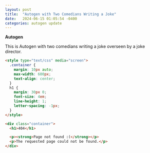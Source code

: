 ```yaml
---
layout: post
title:  "Autogen with Two Comedians Writing a Joke"
date:   2024-06-15 01:05:54 -0400
categories: autogen update
---
```


**Autogen** 

This is Autogen with two comedians writing a joke overseen by a joke director.

```html
<style type="text/css" media="screen">
  .container {
    margin: 10px auto;
    max-width: 600px;
    text-align: center;
  }
  h1 {
    margin: 30px 0;
    font-size: 4em;
    line-height: 1;
    letter-spacing: -1px;
  }
</style>

<div class="container">
  <h1>404</h1>

  <p><strong>Page not found :(</strong></p>
  <p>The requested page could not be found.</p>
</div>